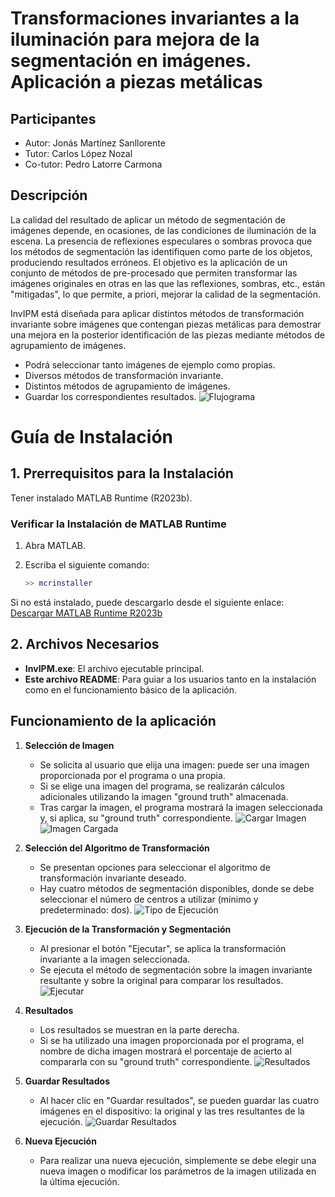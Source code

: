 # Transformaciones invariantes a la iluminación para mejora de la segmentación en imágenes. Aplicación a piezas metálicas

## Participantes

- Autor: Jonás Martínez Sanllorente
- Tutor: Carlos López Nozal
- Co-tutor: Pedro Latorre Carmona

## Descripción

La calidad del resultado de aplicar un método de segmentación de imágenes depende, en ocasiones, de las condiciones de iluminación de la escena. La presencia de reflexiones especulares o sombras provoca que los métodos de segmentación las identifiquen como parte de los objetos, produciendo resultados erróneos. El objetivo es la aplicación de un conjunto de métodos de pre-procesado que permiten transformar las imágenes originales en otras en las que las reflexiones, sombras, etc., están "mitigadas", lo que permite, a priori, mejorar la calidad de la segmentación.

InvIPM está diseñada para aplicar distintos métodos de transformación invariante sobre imágenes que contengan piezas metálicas para demostrar una mejora en la posterior identificación de las piezas mediante métodos de agrupamiento de imágenes.
- Podrá seleccionar tanto imágenes de ejemplo como propias.
- Diversos métodos de transformación invariante.
- Distintos métodos de agrupamiento de imágenes.
- Guardar los correspondientes resultados.
![Flujograma](app/src/livescripts/img/flujograma_inicio_2.png)


# Guía de Instalación

## 1. Prerrequisitos para la Instalación

Tener instalado MATLAB Runtime (R2023b).

### Verificar la Instalación de MATLAB Runtime

1. Abra MATLAB.
2. Escriba el siguiente comando:

    ```matlab
    >> mcrinstaller
    ```

Si no está instalado, puede descargarlo desde el siguiente enlace: [Descargar MATLAB Runtime R2023b](https://www.mathworks.com/products/compiler/mcr/index.html)

## 2. Archivos Necesarios

- **InvIPM.exe**: El archivo ejecutable principal.
- **Este archivo README**: Para guiar a los usuarios tanto en la instalación como en el funcionamiento básico de la aplicación.

## Funcionamiento de la aplicación

1. **Selección de Imagen**
    - Se solicita al usuario que elija una imagen: puede ser una imagen proporcionada por el programa o una propia.
    - Si se elige una imagen del programa, se realizarán cálculos adicionales utilizando la imagen "ground truth" almacenada.
    - Tras cargar la imagen, el programa mostrará la imagen seleccionada y, si aplica, su "ground truth" correspondiente.
![Cargar Imagen](app/src/livescripts/img/cargar_imagen.png)
![Imagen Cargada](app/src/livescripts/img/cargar_imagen_cargada.png)

2. **Selección del Algoritmo de Transformación**
    - Se presentan opciones para seleccionar el algoritmo de transformación invariante deseado.
    - Hay cuatro métodos de segmentación disponibles, donde se debe seleccionar el número de centros a utilizar (mínimo y predeterminado: dos).
![Tipo de Ejecución](app/src/livescripts/img/tipo_ejecucion.png)

3. **Ejecución de la Transformación y Segmentación**
    - Al presionar el botón "Ejecutar", se aplica la transformación invariante a la imagen seleccionada.
    - Se ejecuta el método de segmentación sobre la imagen invariante resultante y sobre la original para comparar los resultados.
![Ejecutar](app/src/livescripts/img/ejecutar.png)

4. **Resultados**
    - Los resultados se muestran en la parte derecha.
    - Si se ha utilizado una imagen proporcionada por el programa, el nombre de dicha imagen mostrará el porcentaje de acierto al compararla con su "ground truth" correspondiente.
![Resultados](app/src/livescripts/img/resultados.png)

5. **Guardar Resultados**
    - Al hacer clic en "Guardar resultados", se pueden guardar las cuatro imágenes en el dispositivo: la original y las tres resultantes de la ejecución.
![Guardar Resultados](app/src/livescripts/img/guardar_resultados.png)

6. **Nueva Ejecución**
    - Para realizar una nueva ejecución, simplemente se debe elegir una nueva imagen o modificar los parámetros de la imagen utilizada en la última ejecución.
